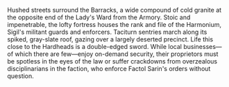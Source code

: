 Hushed streets surround the Barracks, a wide compound of cold granite at the opposite end of the Lady's Ward from the Armory. Stoic and impenetrable, the lofty fortress houses the rank and file of the Harmonium, Sigil's militant guards and enforcers. Taciturn sentries march along its spiked, gray-slate roof, gazing over a largely deserted precinct. Life this close to the Hardheads is a double-edged sword. While local businesses—of which there are few—enjoy on-demand security, their proprietors must be spotless in the eyes of the law or suffer crackdowns from overzealous disciplinarians in the faction, who enforce Factol Sarin's orders without question.
